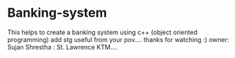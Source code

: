 # Banking-system
This helps to create a banking system using c++ (object oriented programming)
add stg useful  from your pov....
thanks for watching :)
owner: Sujan Shrestha : St. Lawrence KTM....
